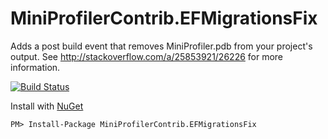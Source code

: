 # MiniProfilerContrib.EFMigrationsFix
Adds a post build event that removes MiniProfiler.pdb from your project's output. See http://stackoverflow.com/a/25853921/26226 for more information.

[![Build Status](https://ci.appveyor.com/api/projects/status/github/jrummell/MiniProfilerContrib.EFMigrationsFix
)](https://ci.appveyor.com/project/jrummell/miniprofilercontrib-efmigrationsfix)

Install with [NuGet](https://www.nuget.org/packages/MiniProfilerContrib.EFMigrationsFix)

    PM> Install-Package MiniProfilerContrib.EFMigrationsFix
